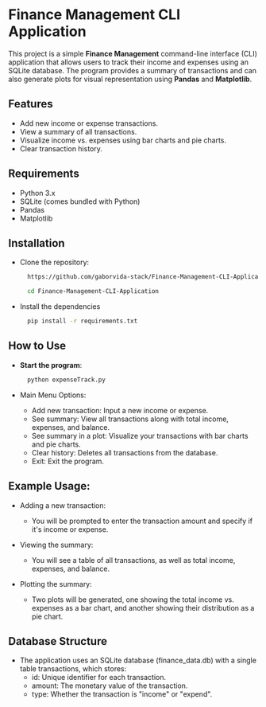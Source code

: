 # Finance Management CLI Application

This project is a simple **Finance Management** command-line interface (CLI) application that allows users to track their income and expenses using an SQLite database. The program provides a summary of transactions and can also generate plots for visual representation using **Pandas** and **Matplotlib**.

## Features
- Add new income or expense transactions.
- View a summary of all transactions.
- Visualize income vs. expenses using bar charts and pie charts.
- Clear transaction history.

## Requirements
- Python 3.x
- SQLite (comes bundled with Python)
- Pandas
- Matplotlib

## Installation

  - Clone the repository:
    ```bash
      https://github.com/gaborvida-stack/Finance-Management-CLI-Application.git
    ```
    ```bash
      cd Finance-Management-CLI-Application
    ```
  - Install the dependencies
    ```bash
      pip install -r requirements.txt
    ```

## How to Use
- **Start the program**:

  ```bash
    python expenseTrack.py
  ```

- Main Menu Options:

    - Add new transaction: Input a new income or expense.
    - See summary: View all transactions along with total income, expenses, and balance.
    - See summary in a plot: Visualize your transactions with bar charts and pie charts.
    - Clear history: Deletes all transactions from the database.
    - Exit: Exit the program.
  
## Example Usage:
  - Adding a new transaction:
    - You will be prompted to enter the transaction amount and specify if it's income or expense.
  
  - Viewing the summary:
    - You will see a table of all transactions, as well as total income, expenses, and balance.
     
  - Plotting the summary:
    - Two plots will be generated, one showing the total income vs. expenses as a bar chart, and another showing their distribution as a pie chart.


## Database Structure
  - The application uses an SQLite database (finance_data.db) with a single table transactions, which stores:
    - id: Unique identifier for each transaction.
    - amount: The monetary value of the transaction.
    - type: Whether the transaction is "income" or "expend".
